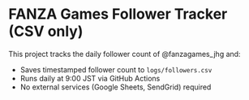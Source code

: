 # FANZA Games Follower Tracker (CSV only)

This project tracks the daily follower count of @fanzagames_jhg and:

- Saves timestamped follower count to `logs/followers.csv`
- Runs daily at 9:00 JST via GitHub Actions
- No external services (Google Sheets, SendGrid) required
